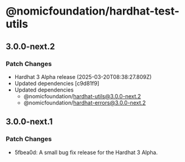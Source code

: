 # @nomicfoundation/hardhat-test-utils

## 3.0.0-next.2

### Patch Changes

- Hardhat 3 Alpha release (2025-03-20T08:38:27.809Z)
- Updated dependencies [c9d81f9]
- Updated dependencies
  - @nomicfoundation/hardhat-utils@3.0.0-next.2
  - @nomicfoundation/hardhat-errors@3.0.0-next.2

## 3.0.0-next.1

### Patch Changes

- 5fbea0d: A small bug fix release for the Hardhat 3 Alpha.
